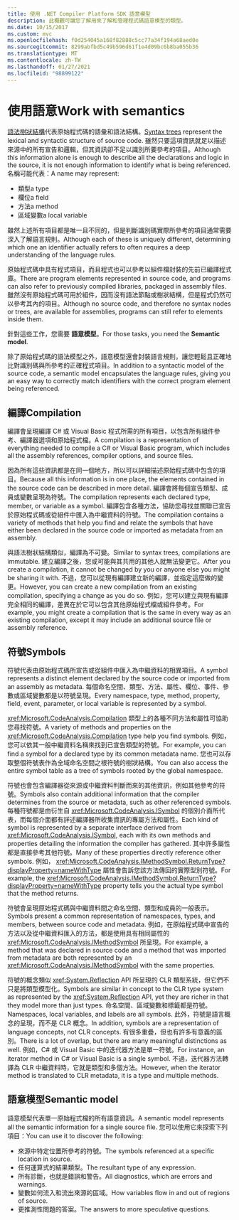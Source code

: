 ```yaml
---
title: 使用 .NET Compiler Platform SDK 語意模型
description: 此概觀可讓您了解用來了解和管理程式碼語意模型的類型。
ms.date: 10/15/2017
ms.custom: mvc
ms.openlocfilehash: f0d254045a168f82888c5cc77a34f194a68aed0e
ms.sourcegitcommit: 8299abfbd5c49b596d61f1e4d09bc6b8ba055b36
ms.translationtype: MT
ms.contentlocale: zh-TW
ms.lasthandoff: 01/27/2021
ms.locfileid: "98899122"
---
```

# <a name="work-with-semantics"></a><span data-ttu-id="07e8b-103">使用語意</span><span class="sxs-lookup"><span data-stu-id="07e8b-103">Work with semantics</span></span>

<span data-ttu-id="07e8b-104">[語法樹狀結構](work-with-syntax.md)代表原始程式碼的語彙和語法結構。</span><span class="sxs-lookup"><span data-stu-id="07e8b-104">[Syntax trees](work-with-syntax.md) represent the lexical and syntactic structure of source code.</span></span> <span data-ttu-id="07e8b-105">雖然只要這項資訊就足以描述來源中的所有宣告和邏輯，但其資訊卻不足以識別所要參考的項目。</span><span class="sxs-lookup"><span data-stu-id="07e8b-105">Although this information alone is enough to describe all the declarations and logic in the source, it is not enough information to identify what is being referenced.</span></span> <span data-ttu-id="07e8b-106">名稱可能代表：</span><span class="sxs-lookup"><span data-stu-id="07e8b-106">A name may represent:</span></span>

- <span data-ttu-id="07e8b-107">類型</span><span class="sxs-lookup"><span data-stu-id="07e8b-107">a type</span></span>
- <span data-ttu-id="07e8b-108">欄位</span><span class="sxs-lookup"><span data-stu-id="07e8b-108">a field</span></span>
- <span data-ttu-id="07e8b-109">方法</span><span class="sxs-lookup"><span data-stu-id="07e8b-109">a method</span></span>
- <span data-ttu-id="07e8b-110">區域變數</span><span class="sxs-lookup"><span data-stu-id="07e8b-110">a local variable</span></span>

<span data-ttu-id="07e8b-111">雖然上述所有項目都是唯一且不同的，但是判斷識別碼實際所參考的項目通常需要深入了解語言規則。</span><span class="sxs-lookup"><span data-stu-id="07e8b-111">Although each of these is uniquely different, determining which one an identifier actually refers to often requires a deep understanding of the language rules.</span></span>

<span data-ttu-id="07e8b-112">原始程式碼中具有程式項目，而且程式也可以參考以組件檔封裝的先前已編譯程式庫。</span><span class="sxs-lookup"><span data-stu-id="07e8b-112">There are program elements represented in source code, and programs can also refer to previously compiled libraries, packaged in assembly files.</span></span> <span data-ttu-id="07e8b-113">雖然沒有原始程式碼可用於組件，因而沒有語法節點或樹狀結構，但是程式仍然可以參考其內的項目。</span><span class="sxs-lookup"><span data-stu-id="07e8b-113">Although no source code, and therefore no syntax nodes or trees, are available for assemblies, programs can still refer to elements inside them.</span></span>

<span data-ttu-id="07e8b-114">針對這些工作，您需要 **語意模型**。</span><span class="sxs-lookup"><span data-stu-id="07e8b-114">For those tasks, you need the **Semantic model**.</span></span>

<span data-ttu-id="07e8b-115">除了原始程式碼的語法模型之外，語意模型還會封裝語言規則，讓您輕鬆且正確地比對識別碼與所參考的正確程式項目。</span><span class="sxs-lookup"><span data-stu-id="07e8b-115">In addition to a syntactic model of the source code, a semantic model encapsulates the language rules, giving you an easy way to correctly match identifiers with the correct program element being referenced.</span></span>

## <a name="compilation"></a><span data-ttu-id="07e8b-116">編譯</span><span class="sxs-lookup"><span data-stu-id="07e8b-116">Compilation</span></span>

<span data-ttu-id="07e8b-117">編譯會呈現編譯 C# 或 Visual Basic 程式所需的所有項目，以包含所有組件參考、編譯器選項和原始程式檔。</span><span class="sxs-lookup"><span data-stu-id="07e8b-117">A compilation is a representation of everything needed to compile a C# or Visual Basic program, which includes all the assembly references, compiler options, and source files.</span></span>

<span data-ttu-id="07e8b-118">因為所有這些資訊都是在同一個地方，所以可以詳細描述原始程式碼中包含的項目。</span><span class="sxs-lookup"><span data-stu-id="07e8b-118">Because all this information is in one place, the elements contained in the source code can be described in more detail.</span></span> <span data-ttu-id="07e8b-119">編譯會將每個宣告類型、成員或變數呈現為符號。</span><span class="sxs-lookup"><span data-stu-id="07e8b-119">The compilation represents each declared type, member, or variable as a symbol.</span></span> <span data-ttu-id="07e8b-120">編譯包含各種方法，協助您尋找並關聯已宣告於原始程式碼或從組件中匯入為中繼資料的符號。</span><span class="sxs-lookup"><span data-stu-id="07e8b-120">The compilation contains a variety of methods that help you find and relate the symbols that have either been declared in the source code or imported as metadata from an assembly.</span></span>

<span data-ttu-id="07e8b-121">與語法樹狀結構類似，編譯為不可變。</span><span class="sxs-lookup"><span data-stu-id="07e8b-121">Similar to syntax trees, compilations are immutable.</span></span> <span data-ttu-id="07e8b-122">建立編譯之後，您或可能與其共用的其他人就無法變更它。</span><span class="sxs-lookup"><span data-stu-id="07e8b-122">After you create a compilation, it cannot be changed by you or anyone else you might be sharing it with.</span></span> <span data-ttu-id="07e8b-123">不過，您可以從現有編譯建立新的編譯，並指定這麼做的變更。</span><span class="sxs-lookup"><span data-stu-id="07e8b-123">However, you can create a new compilation from an existing compilation, specifying a change as you do so.</span></span> <span data-ttu-id="07e8b-124">例如，您可以建立與現有編譯完全相同的編譯，差異在於它可以包含其他原始程式檔或組件參考。</span><span class="sxs-lookup"><span data-stu-id="07e8b-124">For example, you might create a compilation that is the same in every way as an existing compilation, except it may include an additional source file or assembly reference.</span></span>

## <a name="symbols"></a><span data-ttu-id="07e8b-125">符號</span><span class="sxs-lookup"><span data-stu-id="07e8b-125">Symbols</span></span>

<span data-ttu-id="07e8b-126">符號代表由原始程式碼所宣告或從組件中匯入為中繼資料的相異項目。</span><span class="sxs-lookup"><span data-stu-id="07e8b-126">A symbol represents a distinct element declared by the source code or imported from an assembly as metadata.</span></span> <span data-ttu-id="07e8b-127">每個命名空間、類型、方法、屬性、欄位、事件、參數或區域變數都是以符號呈現。</span><span class="sxs-lookup"><span data-stu-id="07e8b-127">Every namespace, type, method, property, field, event, parameter, or local variable is represented by a symbol.</span></span>

<span data-ttu-id="07e8b-128"><xref:Microsoft.CodeAnalysis.Compilation> 類型上的各種不同方法和屬性可協助您尋找符號。</span><span class="sxs-lookup"><span data-stu-id="07e8b-128">A variety of methods and properties on the <xref:Microsoft.CodeAnalysis.Compilation> type help you find symbols.</span></span> <span data-ttu-id="07e8b-129">例如，您可以依其一般中繼資料名稱來找到已宣告類型的符號。</span><span class="sxs-lookup"><span data-stu-id="07e8b-129">For example, you can find a symbol for a declared type by its common metadata name.</span></span> <span data-ttu-id="07e8b-130">您也可以存取整個符號表作為全域命名空間之根符號的樹狀結構。</span><span class="sxs-lookup"><span data-stu-id="07e8b-130">You can also access the entire symbol table as a tree of symbols rooted by the global namespace.</span></span>

<span data-ttu-id="07e8b-131">符號也會包含編譯器從來源或中繼資料判斷而來的其他資訊，例如其他參考的符號。</span><span class="sxs-lookup"><span data-stu-id="07e8b-131">Symbols also contain additional information that the compiler determines from the source or metadata, such as other referenced symbols.</span></span> <span data-ttu-id="07e8b-132">每種符號都是由衍生自 <xref:Microsoft.CodeAnalysis.ISymbol> 的個別介面所代表，而每個介面都有詳述編譯器所收集資訊的專屬方法和屬性。</span><span class="sxs-lookup"><span data-stu-id="07e8b-132">Each kind of symbol is represented by a separate interface derived from <xref:Microsoft.CodeAnalysis.ISymbol>, each with its own methods and properties detailing the information the compiler has gathered.</span></span> <span data-ttu-id="07e8b-133">其中許多屬性都是直接參考其他符號。</span><span class="sxs-lookup"><span data-stu-id="07e8b-133">Many of these properties directly reference other symbols.</span></span> <span data-ttu-id="07e8b-134">例如， <xref:Microsoft.CodeAnalysis.IMethodSymbol.ReturnType?displayProperty=nameWithType> 屬性會告訴您該方法傳回的實際型別符號。</span><span class="sxs-lookup"><span data-stu-id="07e8b-134">For example, the <xref:Microsoft.CodeAnalysis.IMethodSymbol.ReturnType?displayProperty=nameWithType> property tells you the actual type symbol that the method returns.</span></span>

<span data-ttu-id="07e8b-135">符號會呈現原始程式碼與中繼資料間之命名空間、類型和成員的一般表示。</span><span class="sxs-lookup"><span data-stu-id="07e8b-135">Symbols present a common representation of namespaces, types, and members, between source code and metadata.</span></span> <span data-ttu-id="07e8b-136">例如，在原始程式碼中宣告的方法以及從中繼資料匯入的方法，都是使用具有相同屬性的 <xref:Microsoft.CodeAnalysis.IMethodSymbol> 所呈現。</span><span class="sxs-lookup"><span data-stu-id="07e8b-136">For example, a method that was declared in source code and a method that was imported from metadata are both represented by an <xref:Microsoft.CodeAnalysis.IMethodSymbol> with the same properties.</span></span>

<span data-ttu-id="07e8b-137">符號的概念類似 <xref:System.Reflection> API 所呈現的 CLR 類型系統，但它們不只是將類型模型化。</span><span class="sxs-lookup"><span data-stu-id="07e8b-137">Symbols are similar in concept to the CLR type system as represented by the <xref:System.Reflection> API, yet they are richer in that they model more than just types.</span></span> <span data-ttu-id="07e8b-138">命名空間、區域變數和標籤都是符號。</span><span class="sxs-lookup"><span data-stu-id="07e8b-138">Namespaces, local variables, and labels are all symbols.</span></span> <span data-ttu-id="07e8b-139">此外，符號是語言概念的呈現，而不是 CLR 概念。</span><span class="sxs-lookup"><span data-stu-id="07e8b-139">In addition, symbols are a representation of language concepts, not CLR concepts.</span></span> <span data-ttu-id="07e8b-140">有很多重疊，但也有許多有意義的區別。</span><span class="sxs-lookup"><span data-stu-id="07e8b-140">There is a lot of overlap, but there are many meaningful distinctions as well.</span></span> <span data-ttu-id="07e8b-141">例如，C# 或 Visual Basic 中的迭代器方法是單一符號。</span><span class="sxs-lookup"><span data-stu-id="07e8b-141">For instance, an iterator method in C# or Visual Basic is a single symbol.</span></span> <span data-ttu-id="07e8b-142">不過，迭代器方法轉譯為 CLR 中繼資料時，它就是類型和多個方法。</span><span class="sxs-lookup"><span data-stu-id="07e8b-142">However, when the iterator method is translated to CLR metadata, it is a type and multiple methods.</span></span>

## <a name="semantic-model"></a><span data-ttu-id="07e8b-143">語意模型</span><span class="sxs-lookup"><span data-stu-id="07e8b-143">Semantic model</span></span>

<span data-ttu-id="07e8b-144">語意模型代表單一原始程式檔的所有語意資訊。</span><span class="sxs-lookup"><span data-stu-id="07e8b-144">A semantic model represents all the semantic information for a single source file.</span></span> <span data-ttu-id="07e8b-145">您可以使用它來探索下列項目：</span><span class="sxs-lookup"><span data-stu-id="07e8b-145">You can use it to discover the following:</span></span>

- <span data-ttu-id="07e8b-146">來源中特定位置所參考的符號。</span><span class="sxs-lookup"><span data-stu-id="07e8b-146">The symbols referenced at a specific location in source.</span></span>
- <span data-ttu-id="07e8b-147">任何運算式的結果類型。</span><span class="sxs-lookup"><span data-stu-id="07e8b-147">The resultant type of any expression.</span></span>
- <span data-ttu-id="07e8b-148">所有診斷，也就是錯誤和警告。</span><span class="sxs-lookup"><span data-stu-id="07e8b-148">All diagnostics, which are errors and warnings.</span></span>
- <span data-ttu-id="07e8b-149">變數如何流入和流出來源的區域。</span><span class="sxs-lookup"><span data-stu-id="07e8b-149">How variables flow in and out of regions of source.</span></span>
- <span data-ttu-id="07e8b-150">更推測性問題的答案。</span><span class="sxs-lookup"><span data-stu-id="07e8b-150">The answers to more speculative questions.</span></span>
